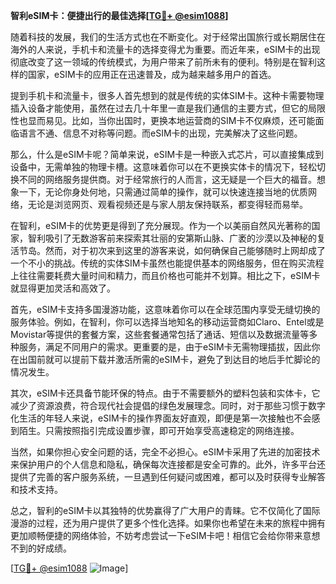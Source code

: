 **智利eSIM卡：便捷出行的最佳选择[[TG💪+ @esim1088](https://t.me/s/esim1088)]**

随着科技的发展，我们的生活方式也在不断变化。对于经常出国旅行或长期居住在海外的人来说，手机卡和流量卡的选择变得尤为重要。而近年来，eSIM卡的出现彻底改变了这一领域的传统模式，为用户带来了前所未有的便利。特别是在智利这样的国家，eSIM卡的应用正在迅速普及，成为越来越多用户的首选。

提到手机卡和流量卡，很多人首先想到的就是传统的实体SIM卡。这种卡需要物理插入设备才能使用，虽然在过去几十年里一直是我们通信的主要方式，但它的局限性也显而易见。比如，当你出国时，更换本地运营商的SIM卡不仅麻烦，还可能面临语言不通、信息不对称等问题。而eSIM卡的出现，完美解决了这些问题。

那么，什么是eSIM卡呢？简单来说，eSIM卡是一种嵌入式芯片，可以直接集成到设备中，无需单独的物理卡槽。这意味着你可以在不更换实体卡的情况下，轻松切换不同的网络服务提供商。对于经常旅行的人而言，这无疑是一个巨大的福音。想象一下，无论你身处何地，只需通过简单的操作，就可以快速连接当地的优质网络，无论是浏览网页、观看视频还是与家人朋友保持联系，都变得轻而易举。

在智利，eSIM卡的优势更是得到了充分展现。作为一个以美丽自然风光著称的国家，智利吸引了无数游客前来探索其壮丽的安第斯山脉、广袤的沙漠以及神秘的复活节岛。然而，对于初次来到这里的游客来说，如何确保自己能够随时上网却成了一个不小的挑战。传统的实体SIM卡虽然也能提供基本的网络服务，但在购买流程上往往需要耗费大量时间和精力，而且价格也可能并不划算。相比之下，eSIM卡就显得更加灵活和高效了。

首先，eSIM卡支持多国漫游功能，这意味着你可以在全球范围内享受无缝切换的服务体验。例如，在智利，你可以选择当地知名的移动运营商如Claro、Entel或是Movistar等提供的套餐方案，这些套餐通常包括了通话、短信以及数据流量等多种服务，满足不同用户的需求。更重要的是，由于eSIM卡无需物理插拔，因此你在出国前就可以提前下载并激活所需的eSIM卡，避免了到达目的地后手忙脚论的情况发生。

其次，eSIM卡还具备节能环保的特点。由于不需要额外的塑料包装和实体卡，它减少了资源浪费，符合现代社会提倡的绿色发展理念。同时，对于那些习惯于数字化生活的年轻人来说，eSIM卡的操作界面友好直观，即便是第一次接触也不会感到陌生。只需按照指引完成设置步骤，即可开始享受高速稳定的网络连接。

当然，如果你担心安全问题的话，完全不必担心。eSIM卡采用了先进的加密技术来保护用户的个人信息和隐私，确保每次连接都是安全可靠的。此外，许多平台还提供了完善的客户服务系统，一旦遇到任何疑问或困难，都可以及时获得专业解答和技术支持。

总之，智利的eSIM卡以其独特的优势赢得了广大用户的青睐。它不仅简化了国际漫游的过程，还为用户提供了更多个性化选择。如果你也希望在未来的旅程中拥有更加顺畅便捷的网络体验，不妨考虑尝试一下eSIM卡吧！相信它会给你带来意想不到的好成绩。

[[TG💪+ @esim1088](https://t.me/s/esim1088) ![Image](https://i.postimg.cc/4NQfJmqS/Snipaste-2025-05-13-00-14-12.png)]